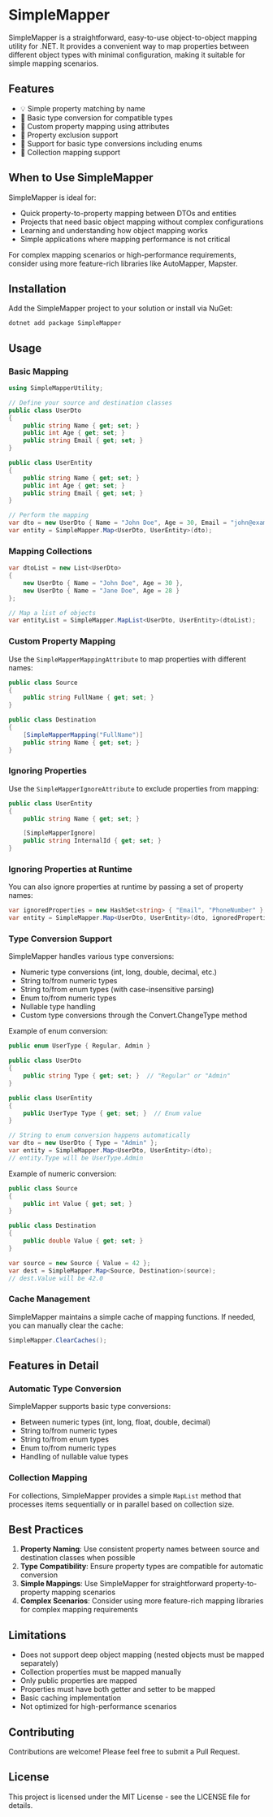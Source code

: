# SimpleMapper

SimpleMapper is a straightforward, easy-to-use object-to-object mapping utility for .NET. It provides a convenient way to map properties between different object types with minimal configuration, making it suitable for simple mapping scenarios.

## Features

- 💡 Simple property matching by name
- 🔄 Basic type conversion for compatible types
- 🎯 Custom property mapping using attributes
- 🚫 Property exclusion support
- 📝 Support for basic type conversions including enums
- 🔄 Collection mapping support

## When to Use SimpleMapper

SimpleMapper is ideal for:

- Quick property-to-property mapping between DTOs and entities
- Projects that need basic object mapping without complex configurations
- Learning and understanding how object mapping works
- Simple applications where mapping performance is not critical

For complex mapping scenarios or high-performance requirements, consider using more feature-rich libraries like AutoMapper, Mapster.

## Installation

Add the SimpleMapper project to your solution or install via NuGet:

```shell
dotnet add package SimpleMapper
```

## Usage

### Basic Mapping

```csharp
using SimpleMapperUtility;

// Define your source and destination classes
public class UserDto
{
    public string Name { get; set; }
    public int Age { get; set; }
    public string Email { get; set; }
}

public class UserEntity
{
    public string Name { get; set; }
    public int Age { get; set; }
    public string Email { get; set; }
}

// Perform the mapping
var dto = new UserDto { Name = "John Doe", Age = 30, Email = "john@example.com" };
var entity = SimpleMapper.Map<UserDto, UserEntity>(dto);
```

### Mapping Collections

```csharp
var dtoList = new List<UserDto>
{
    new UserDto { Name = "John Doe", Age = 30 },
    new UserDto { Name = "Jane Doe", Age = 28 }
};

// Map a list of objects
var entityList = SimpleMapper.MapList<UserDto, UserEntity>(dtoList);
```

### Custom Property Mapping

Use the `SimpleMapperMappingAttribute` to map properties with different names:

```csharp
public class Source
{
    public string FullName { get; set; }
}

public class Destination
{
    [SimpleMapperMapping("FullName")]
    public string Name { get; set; }
}
```

### Ignoring Properties

Use the `SimpleMapperIgnoreAttribute` to exclude properties from mapping:

```csharp
public class UserEntity
{
    public string Name { get; set; }

    [SimpleMapperIgnore]
    public string InternalId { get; set; }
}
```

### Ignoring Properties at Runtime

You can also ignore properties at runtime by passing a set of property names:

```csharp
var ignoredProperties = new HashSet<string> { "Email", "PhoneNumber" };
var entity = SimpleMapper.Map<UserDto, UserEntity>(dto, ignoredProperties);
```

### Type Conversion Support

SimpleMapper handles various type conversions:

- Numeric type conversions (int, long, double, decimal, etc.)
- String to/from numeric types
- String to/from enum types (with case-insensitive parsing)
- Enum to/from numeric types
- Nullable type handling
- Custom type conversions through the Convert.ChangeType method

Example of enum conversion:

```csharp
public enum UserType { Regular, Admin }

public class UserDto
{
    public string Type { get; set; }  // "Regular" or "Admin"
}

public class UserEntity
{
    public UserType Type { get; set; }  // Enum value
}

// String to enum conversion happens automatically
var dto = new UserDto { Type = "Admin" };
var entity = SimpleMapper.Map<UserDto, UserEntity>(dto);
// entity.Type will be UserType.Admin
```

Example of numeric conversion:

```csharp
public class Source
{
    public int Value { get; set; }
}

public class Destination
{
    public double Value { get; set; }
}

var source = new Source { Value = 42 };
var dest = SimpleMapper.Map<Source, Destination>(source);
// dest.Value will be 42.0
```

### Cache Management

SimpleMapper maintains a simple cache of mapping functions. If needed, you can manually clear the cache:

```csharp
SimpleMapper.ClearCaches();
```

## Features in Detail

### Automatic Type Conversion

SimpleMapper supports basic type conversions:

- Between numeric types (int, long, float, double, decimal)
- String to/from numeric types
- String to/from enum types
- Enum to/from numeric types
- Handling of nullable value types

### Collection Mapping

For collections, SimpleMapper provides a simple `MapList` method that processes items sequentially or in parallel based on collection size.

## Best Practices

1. **Property Naming**: Use consistent property names between source and destination classes when possible
2. **Type Compatibility**: Ensure property types are compatible for automatic conversion
3. **Simple Mappings**: Use SimpleMapper for straightforward property-to-property mapping scenarios
4. **Complex Scenarios**: Consider using more feature-rich mapping libraries for complex mapping requirements

## Limitations

- Does not support deep object mapping (nested objects must be mapped separately)
- Collection properties must be mapped manually
- Only public properties are mapped
- Properties must have both getter and setter to be mapped
- Basic caching implementation
- Not optimized for high-performance scenarios

## Contributing

Contributions are welcome! Please feel free to submit a Pull Request.

## License

This project is licensed under the MIT License - see the LICENSE file for details.
